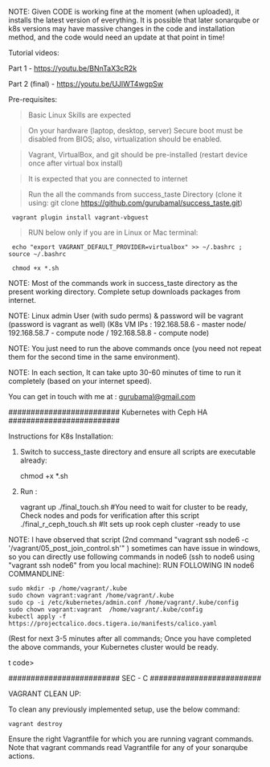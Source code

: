 NOTE:
Given CODE is working fine at the moment (when uploaded), it installs the latest version of everything. It is possible that later sonarqube or k8s versions may have massive changes in the code and installation method, and the code would need an update at that point in time!

Tutorial videos:

Part 1  - https://youtu.be/BNnTaX3cR2k

Part 2 (final) - https://youtu.be/UJlWT4wgpSw

Pre-requisites:

> Basic Linux Skills are expected

> On your hardware (laptop, desktop, server) Secure boot must be disabled from BIOS; also, virtualization should be enabled.

> Vagrant, VirtualBox, and git should be pre-installed (restart device once after virtual box install)

> It is expected that you are connected to internet 

> Run the all the commands from success_taste Directory (clone it using: git clone https://github.com/gurubamal/success_taste.git)

     vagrant plugin install vagrant-vbguest
 
> RUN below only if you are in Linux or Mac terminal:

     echo "export VAGRANT_DEFAULT_PROVIDER=virtualbox" >> ~/.bashrc ; source ~/.bashrc

     chmod +x *.sh

NOTE: Most of the commands work in success_taste directory as the present working directory. Complete setup downloads packages from internet. 

NOTE: Linux admin User (with sudo perms) & password will be vagrant (password is vagrant as well) (K8s VM IPs : 192.168.58.6 - master node/ 192.168.58.7 - compute node / 192.168.58.8 - compute node)

NOTE: You just need to run the above commands once (you need not repeat them for the second time in the same environment). 

NOTE: In each section, It can take upto 30-60 minutes of time to run it completely (based on your internet speed).

You can get in touch with me at : gurubamal@gmail.com



######################### Kubernetes with Ceph HA #########################

Instructions for K8s Installation:

1) Switch to success_taste directory and ensure all scripts are executable already:
	
	chmod +x *.sh

2)  Run :
	
	vagrant up 
	./final_touch.sh  #You need to wait for cluster to be ready, Check nodes and pods for verification after this script  
	./final_r_ceph_touch.sh #It sets up rook ceph cluster -ready to use 
	
	
	

NOTE: I have observed that script (2nd command "vagrant ssh node6  -c '/vagrant/05_post_join_control.sh'" ) sometimes can have issue in windows, so you can directly use following commands in node6 (ssh to node6 using "vagrant ssh node6" from you local machine):
RUN FOLLOWING IN node6 COMMANDLINE:

	sudo mkdir -p /home/vagrant/.kube
	sudo chown vagrant:vagrant /home/vagrant/.kube
	sudo cp -i /etc/kubernetes/admin.conf /home/vagrant/.kube/config
	sudo chown vagrant:vagrant  /home/vagrant/.kube/config
	kubectl apply -f https://projectcalico.docs.tigera.io/manifests/calico.yaml


 (Rest for next 3-5 minutes after all commands; Once you have completed the above commands, your Kubernetes cluster would be ready.

t code>


######################### SEC - C #########################

VAGRANT CLEAN UP:

To clean any previously implemented setup, use the below command:

	vagrant destroy

Ensure the right Vagrantfile for which you are running vagrant commands. Note that vagrant commands read  Vagrantfile for any of your sonarqube  actions.



